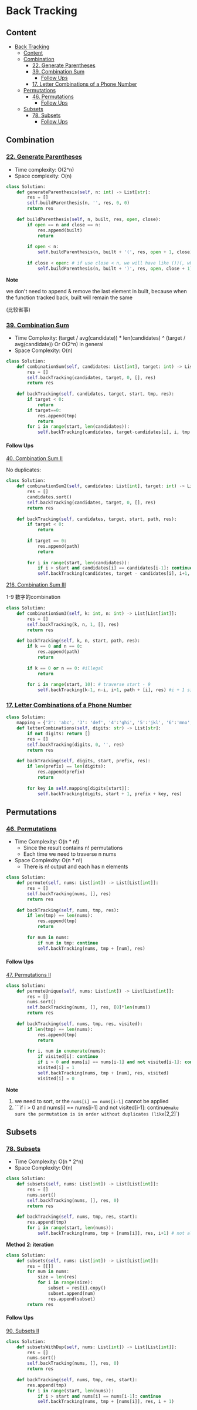 # Back Tracking
## Content
- [Back Tracking](#back-tracking)
  - [Content](#content)
  - [Combination](#combination)
    - [22. Generate Parentheses](#22-generate-parentheses)
    - [39. Combination Sum](#39-combination-sum)
      - [Follow Ups](#follow-ups)
    - [17. Letter Combinations of a Phone Number](#17-letter-combinations-of-a-phone-number)
  - [Permutations](#permutations)
    - [46. Permutations](#46-permutations)
      - [Follow Ups](#follow-ups-1)
  - [Subsets](#subsets)
    - [78. Subsets](#78-subsets)
      - [Follow Ups](#follow-ups-2)

## Combination

### [22. Generate Parentheses](https://leetcode.com/problems/generate-parentheses/)

* Time complexity: O(2^n)
* Space complexity: O(n)

```python
class Solution:
    def generateParenthesis(self, n: int) -> List[str]:
        res = []
        self.buildParenthesis(n, '', res, 0, 0)
        return res
    
    def buildParenthesis(self, n, built, res, open, close):
        if open == n and close == n:
            res.append(built)
            return
        
        if open < n:
            self.buildParenthesis(n, built + '(', res, open + 1, close)
        
        if close < open: # if use close < n, we will have like ())(, which is illegal
            self.buildParenthesis(n, built + ')', res, open, close + 1)
```

**Note**

we don't need to append & remove the last element in built, because when the function tracked back, built will remain the same

(比较省事)



### [39. Combination Sum](https://leetcode.com/problems/combination-sum/description/)

* Time Complexity: (target / avg(candidate)) * len(candidates) ^ (target / avg(candidate)) Or O(2^n) in general
* Space Complexity: O(n)

```python
class Solution:
    def combinationSum(self, candidates: List[int], target: int) -> List[List[int]]:
        res = []
        self.backTracking(candidates, target, 0, [], res)
        return res
        
    def backTracking(self, candidates, target, start, tmp, res):
        if target < 0: 
            return
        if target==0:
            res.append(tmp)
            return
        for i in range(start, len(candidates)):
            self.backTracking(candidates, target-candidates[i], i, tmp + [candidates[i]], res)
```



#### Follow Ups

[40. Combination Sum II](https://leetcode.com/problems/combination-sum-ii/)

No duplicates:

```python
class Solution:
    def combinationSum2(self, candidates: List[int], target: int) -> List[List[int]]:
        res = []
        candidates.sort()
        self.backTracking(candidates, target, 0, [], res)
        return res
    
    def backTracking(self, candidates, target, start, path, res):
        if target < 0:
            return
        
        if target == 0:
            res.append(path)
            return
        
        for i in range(start, len(candidates)):
            if i > start and candidates[i] == candidates[i-1]: continue # avoid duplicates
            self.backTracking(candidates, target - candidates[i], i+1, path + [candidates[i]], res) # it's i+1!!
```



[216. Combination Sum III](https://leetcode.com/problems/combination-sum-iii/)

1-9 数字的combination

```python
class Solution:
    def combinationSum3(self, k: int, n: int) -> List[List[int]]:
        res = []
        self.backTracking(k, n, 1, [], res)
        return res
        
    def backTracking(self, k, n, start, path, res):
        if k == 0 and n == 0:
            res.append(path)
            return
        
        if k == 0 or n == 0: #illegal
            return
        
        for i in range(start, 10): # traverse start - 9
            self.backTracking(k-1, n-i, i+1, path + [i], res) #i + 1 since no duplicates
```



### [17. Letter Combinations of a Phone Number](https://leetcode.com/problems/letter-combinations-of-a-phone-number/)

```python
class Solution:
    mapping = {'2': 'abc', '3': 'def', '4':'ghi', '5':'jkl', '6':'mno', '7':'pqrs', '8':'tuv', '9':'wxyz'}
    def letterCombinations(self, digits: str) -> List[str]:
        if not digits: return []
        res = []
        self.backTracking(digits, 0, '', res)
        return res
    
    def backTracking(self, digits, start, prefix, res):
        if len(prefix) == len(digits):
            res.append(prefix)
            return
        
        for key in self.mapping[digits[start]]:
            self.backTracking(digits, start + 1, prefix + key, res)
```





## Permutations
### [46. Permutations](https://leetcode.com/problems/permutations/)
* Time Complexity: O(n * n!)
  * Since the result contains n! permutations
  * Each time we need to traverse n nums
* Space Complexity: O(n * n!)
  * There is n! output and each has n elements
```python
class Solution:
    def permute(self, nums: List[int]) -> List[List[int]]:
        res = []
        self.backTracking(nums, [], res)
        return res
    
    def backTracking(self, nums, tmp, res):
        if len(tmp) == len(nums):
            res.append(tmp)
            return
        
        for num in nums:
            if num in tmp: continue
            self.backTracking(nums, tmp + [num], res)
```

#### Follow Ups
[47. Permutations II](https://leetcode.com/problems/permutations-ii/)

```python
class Solution:
    def permuteUnique(self, nums: List[int]) -> List[List[int]]:
        res = []
        nums.sort()
        self.backTracking(nums, [], res, [0]*len(nums))
        return res
    
    def backTracking(self, nums, tmp, res, visited):
        if len(tmp) == len(nums):
            res.append(tmp)
            return
        
        for i, num in enumerate(nums):
            if visited[i]: continue
            if i > 0 and nums[i] == nums[i-1] and not visited[i-1]: continue
            visited[i] = 1
            self.backTracking(nums, tmp + [num], res, visited)
            visited[i] = 0
```
**Note**
1. we need to sort, or the `nums[i] == nums[i-1]` cannot be applied
2. ```if i > 0 and nums[i] == nums[i-1] and not visited[i-1]: continue` make sure the permutation is in order without duplicates (like `[2,2]`)


## Subsets
### [78. Subsets](https://leetcode.com/problems/subsets/)
* Time Complexity: O(n * 2^n)
* Space Complexity: O(n)
```python
class Solution:
    def subsets(self, nums: List[int]) -> List[List[int]]:
        res = []
        nums.sort()
        self.backTracking(nums, [], res, 0)
        return res
    
    def backTracking(self, nums, tmp, res, start):
        res.append(tmp)
        for i in range(start, len(nums)):
            self.backTracking(nums, tmp + [nums[i]], res, i+1) # not allow duplicates
```

**Method 2: iteration**
```python
class Solution:
    def subsets(self, nums: List[int]) -> List[List[int]]:
        res = [[]]
        for num in nums:
            size = len(res)
            for i in range(size):
                subset = res[i].copy()
                subset.append(num)
                res.append(subset)
        return res
```

#### Follow Ups
[90. Subsets II](https://leetcode.com/problems/subsets-ii/)
```python
class Solution:
    def subsetsWithDup(self, nums: List[int]) -> List[List[int]]:
        res = []
        nums.sort()
        self.backTracking(nums, [], res, 0)
        return res
    
    def backTracking(self, nums, tmp, res, start):
        res.append(tmp)
        for i in range(start, len(nums)):
            if i > start and nums[i] == nums[i-1]: continue
            self.backTracking(nums, tmp + [nums[i]], res, i + 1)
```